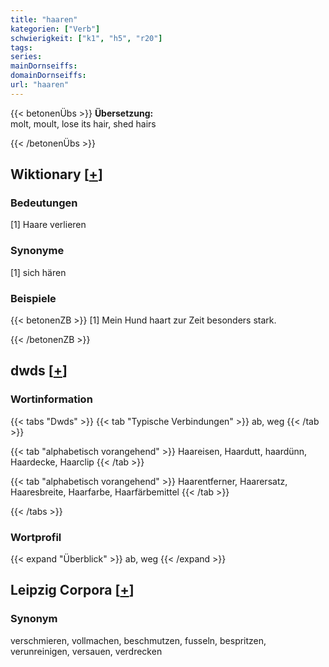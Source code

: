 ```yaml
---
title: "haaren"
kategorien: ["Verb"]
schwierigkeit: ["k1", "h5", "r20"]
tags:
series:
mainDornseiffs:
domainDornseiffs:
url: "haaren"
---
```


{{< betonenÜbs >}}
**Übersetzung:**  
molt, moult, lose  its hair, shed hairs  
  
{{< /betonenÜbs >}}

## Wiktionary [[+](https://de.wiktionary.org/wiki/haaren)]

### Bedeutungen
[1] Haare verlieren  

### Synonyme
[1] sich hären  

### Beispiele
{{< betonenZB >}}
[1] Mein Hund haart zur Zeit besonders stark.  

{{< /betonenZB >}}


## dwds [[+](https://www.dwds.de/wb/haaren)]

### Wortinformation
{{< tabs "Dwds" >}}
{{< tab "Typische Verbindungen" >}}
ab, weg
{{< /tab >}}

{{< tab "alphabetisch vorangehend" >}}
Haareisen, Haardutt, haardünn, Haardecke, Haarclip
{{< /tab >}}

{{< tab "alphabetisch vorangehend" >}}
Haarentferner, Haarersatz, Haaresbreite, Haarfarbe, Haarfärbemittel
{{< /tab >}}

{{< /tabs >}}

### Wortprofil
{{< expand "Überblick" >}} ab, weg {{< /expand >}}

## Leipzig Corpora [[+](https://corpora.uni-leipzig.de/en/res?word=haaren&corpusId=deu_newscrawl-public_2018)]


### Synonym
verschmieren, vollmachen, beschmutzen, fusseln, bespritzen, verunreinigen, versauen, verdrecken

